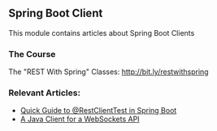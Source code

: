 ## Spring Boot Client

This module contains articles about Spring Boot Clients

### The Course
The "REST With Spring" Classes: http://bit.ly/restwithspring

### Relevant Articles:

- [Quick Guide to @RestClientTest in Spring Boot](http://www.baeldung.com/restclienttest-in-spring-boot)
- [A Java Client for a WebSockets API](http://www.baeldung.com/websockets-api-java-spring-client)